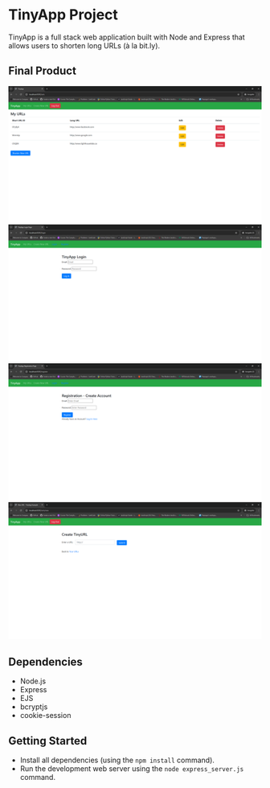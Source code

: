 # TinyApp Project

TinyApp is a full stack web application built with Node and Express that allows users to shorten long URLs (à la bit.ly).

## Final Product

!["Screenshot of URLs Page"](https://github.com/pheyboer/tinyapp/blob/master/docs/urls-page.png)
!["screenshot of Login Page"](https://github.com/pheyboer/tinyapp/blob/master/docs/login-page.png)
!["Screenshot of Registration Page"](https://github.com/pheyboer/tinyapp/blob/master/docs/registration-page.png)
!["screenshot of Create TinyURL Page"](https://github.com/pheyboer/tinyapp/blob/master/docs/new-url-page.png)

## Dependencies

- Node.js
- Express
- EJS
- bcryptjs
- cookie-session

## Getting Started

- Install all dependencies (using the `npm install` command).
- Run the development web server using the `node express_server.js` command.